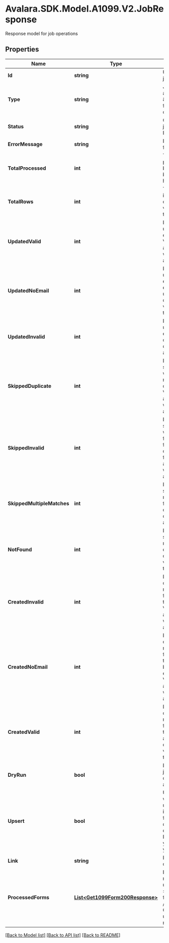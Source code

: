 # Avalara.SDK.Model.A1099.V2.JobResponse
Response model for job operations

## Properties

Name | Type | Description | Notes
------------ | ------------- | ------------- | -------------
**Id** | **string** | Unique identifier for the job | [optional] 
**Type** | **string** | Job type identifier. Will always be \&quot;update_job\&quot; for bulk upsert operations | [optional] 
**Status** | **string** | Current status of the job (e.g., Success, Failed, InProgress) | [optional] 
**ErrorMessage** | **string** | Error message if the job failed, null otherwise | [optional] 
**TotalProcessed** | **int** | Total number of forms processed. Value can be 0 or another value based on what the job has available | [optional] 
**TotalRows** | **int** | Total number of forms in the request. Value can be 0 or another value based on what the job has available | [optional] 
**UpdatedValid** | **int** | Number of forms updated and valid for e-filing and e-delivery. Value can be 0 or another value based on what the job has available | [optional] 
**UpdatedNoEmail** | **int** | Number of forms updated and valid for e-filing but missing email or email is undeliverable. Value can be 0 or another value based on what the job has available | [optional] 
**UpdatedInvalid** | **int** | Number of forms updated but invalid for e-filing. Value can be 0 or another value based on what the job has available | [optional] 
**SkippedDuplicate** | **int** | Number of forms skipped because they would have updated a record already updated once in the request. Value can be 0 or another value based on what the job has available | [optional] 
**SkippedInvalid** | **int** | Number of forms skipped because they would have made a form invalid and the form is already e-filed or scheduled for e-filing. Value can be 0 or another value based on what the job has available | [optional] 
**SkippedMultipleMatches** | **int** | Number of forms skipped because they matched multiple forms. Value can be 0 or another value based on what the job has available | [optional] 
**NotFound** | **int** | Number of forms skipped because no matching form or issuer could be found. Value can be 0 or another value based on what the job has available | [optional] 
**CreatedInvalid** | **int** | Number of new forms created because no matching form could be found (and &#x60;upsert&#x60; was true) - with errors. Value can be 0 or another value based on what the job has available | [optional] 
**CreatedNoEmail** | **int** | Number of new forms created because no matching form could be found (and &#x60;upsert&#x60; was true) - valid for e-filing but missing email or email is undeliverable. Value can be 0 or another value based on what the job has available | [optional] 
**CreatedValid** | **int** | Number of new forms created because no matching form could be found (and &#x60;upsert&#x60; was true) - valid for e-filing and e-delivery. Value can be 0 or another value based on what the job has available | [optional] 
**DryRun** | **bool** | Dry run. If &#x60;true&#x60;, this job only simulates the changes but doesn&#39;t actually persist them. | [optional] 
**Upsert** | **bool** | Upsert. If &#x60;true&#x60;, this job will first attempt to update existing records if matches can be found. Matches are done in the following order: Form ID, Form Reference ID and tax year, Form TIN and tax year. | [optional] 
**Link** | **string** | Link to access the job details | [optional] 
**ProcessedForms** | [**List&lt;Get1099Form200Response&gt;**](Get1099Form200Response.md) | List of processed forms returned when bulk-upsert processes ≤1000 records. Same format as GET /1099/forms response. Only available in bulk-upsert endpoint responses. | [optional] 

[[Back to Model list]](../../../README.md#documentation-for-models) [[Back to API list]](../../../README.md#documentation-for-api-endpoints) [[Back to README]](../../../README.md)

